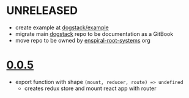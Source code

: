 # UNRELEASED

- create example at [dogstack/example](https://github.com/dogstack/example)
- migrate main [dogstack](https://github.com/enspiral-root-systems/dogstack) repo to be documentation as a GitBook
- move repo to be owned by [enspiral-root-systems](https://github.com/enspiral-root-systems) org

# [0.0.5](https://github.com/enspiral-root-systems/dogstack/tree/017da78769981d21ae921d39de04b63fca55a077)

- export function with shape `(mount, reducer, route) => undefined`
  - creates redux store and mount react app with router
